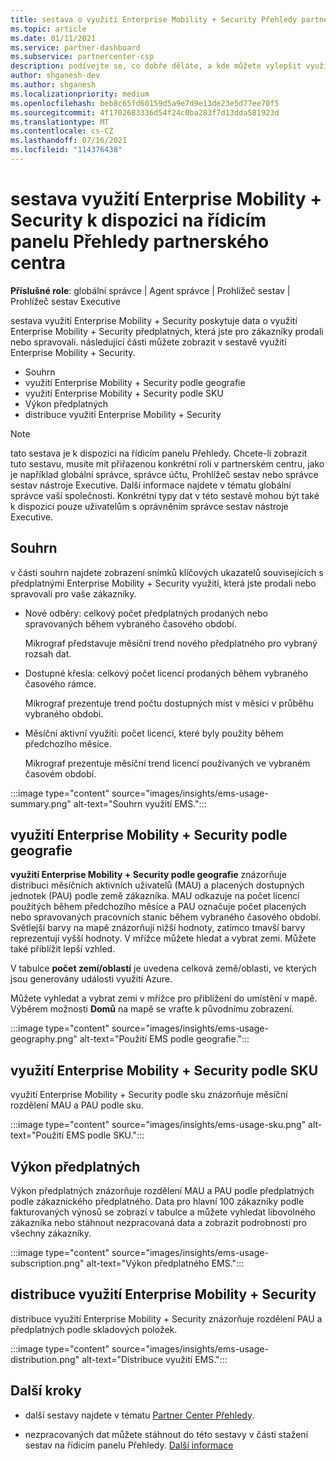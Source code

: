 ```yaml
---
title: sestava o využití Enterprise Mobility + Security Přehledy partnerského centra
ms.topic: article
ms.date: 01/11/2021
ms.service: partner-dashboard
ms.subservice: partnercenter-csp
description: podívejte se, co dobře děláte, a kde můžete vylepšit využití Enterprise Mobility + Security předplatných, která pro vaše zákazníky prodáváte nebo spravujete.
author: shganesh-dev
ms.author: shganesh
ms.localizationpriority: medium
ms.openlocfilehash: beb8c65fd60159d5a9e7d9e13de23e5d77ee70f5
ms.sourcegitcommit: 4f1702683336d54f24c0ba283f7d13dda581923d
ms.translationtype: MT
ms.contentlocale: cs-CZ
ms.lasthandoff: 07/16/2021
ms.locfileid: "114376438"
---
```

# <a name="enterprise-mobility--security-usage-report-available-from-the-partner-center-insights-dashboard"></a>sestava využití Enterprise Mobility + Security k dispozici na řídicím panelu Přehledy partnerského centra

**Příslušné role**: globální správce | Agent správce | Prohlížeč sestav | Prohlížeč sestav Executive

sestava využití Enterprise Mobility + Security poskytuje data o využití Enterprise Mobility + Security předplatných, která jste pro zákazníky prodali nebo spravovali. následující části můžete zobrazit v sestavě využití Enterprise Mobility + Security.

- Souhrn
- využití Enterprise Mobility + Security podle geografie
- využití Enterprise Mobility + Security podle SKU
- Výkon předplatných
- distribuce využití Enterprise Mobility + Security

 > [!NOTE]
 > tato sestava je k dispozici na řídicím panelu Přehledy. Chcete-li zobrazit tuto sestavu, musíte mít přiřazenou konkrétní roli v partnerském centru, jako je například globální správce, správce účtu, Prohlížeč sestav nebo správce sestav nástroje Executive. Další informace najdete v tématu globální správce vaší společnosti. Konkrétní typy dat v této sestavě mohou být také k dispozici pouze uživatelům s oprávněním správce sestav nástroje Executive.

## <a name="summary"></a>Souhrn

v části souhrn najdete zobrazení snímků klíčových ukazatelů souvisejících s předplatnými Enterprise Mobility + Security využití, která jste prodali nebo spravovali pro vaše zákazníky. 

- Nové odběry: celkový počet předplatných prodaných nebo spravovaných během vybraného časového období.

   Mikrograf představuje měsíční trend nového předplatného pro vybraný rozsah dat.

- Dostupné křesla: celkový počet licencí prodaných během vybraného časového rámce.

   Mikrograf prezentuje trend počtu dostupných míst v měsíci v průběhu vybraného období.

- Měsíční aktivní využití: počet licencí, které byly použity během předchozího měsíce.

   Mikrograf prezentuje měsíční trend licencí používaných ve vybraném časovém období.

:::image type="content" source="images/insights/ems-usage-summary.png" alt-text="Souhrn využití EMS.":::

## <a name="enterprise-mobility--security-usage-by-geography"></a>využití Enterprise Mobility + Security podle geografie

**využití Enterprise Mobility + Security podle geografie** znázorňuje distribuci měsíčních aktivních uživatelů (MAU) a placených dostupných jednotek (PAU) podle země zákazníka. MAU odkazuje na počet licencí použitých během předchozího měsíce a PAU označuje počet placených nebo spravovaných pracovních stanic během vybraného časového období. Světlejší barvy na mapě znázorňují nižší hodnoty, zatímco tmavší barvy reprezentují vyšší hodnoty. V mřížce můžete hledat a vybrat zemi. Můžete také přiblížit lepší vzhled.

V tabulce **počet zemí/oblastí** je uvedena celková země/oblasti, ve kterých jsou generovány události využití Azure.

Můžete vyhledat a vybrat zemi v mřížce pro přiblížení do umístění v mapě. Výběrem možnosti **Domů** na mapě se vraťte k původnímu zobrazení.

:::image type="content" source="images/insights/ems-usage-geography.png" alt-text="Použití EMS podle geografie.":::

## <a name="enterprise-mobility--security-usage-by-sku"></a>využití Enterprise Mobility + Security podle SKU

využití Enterprise Mobility + Security podle sku znázorňuje měsíční rozdělení MAU a PAU podle sku.

:::image type="content" source="images/insights/ems-usage-sku.png" alt-text="Použití EMS podle SKU.":::

## <a name="subscriptions-performance"></a>Výkon předplatných

Výkon předplatných znázorňuje rozdělení MAU a PAU podle předplatných podle zákaznického předplatného. Data pro hlavní 100 zákazníky podle fakturovaných výnosů se zobrazí v tabulce a můžete vyhledat libovolného zákazníka nebo stáhnout nezpracovaná data a zobrazit podrobnosti pro všechny zákazníky.

:::image type="content" source="images/insights/ems-usage-subscription.png" alt-text="Výkon předplatného EMS.":::

## <a name="enterprise-mobility--security-usage-distribution"></a>distribuce využití Enterprise Mobility + Security

distribuce využití Enterprise Mobility + Security znázorňuje rozdělení PAU a předplatných podle skladových položek.

:::image type="content" source="images/insights/ems-usage-distribution.png" alt-text="Distribuce využití EMS.":::

## <a name="next-steps"></a>Další kroky

- další sestavy najdete v tématu [Partner Center Přehledy](partner-center-insights.md).

- nezpracovaných dat můžete stáhnout do této sestavy v části stažení sestav na řídicím panelu Přehledy. [Další informace](insights-download-reports.md) 
